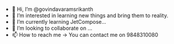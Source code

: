 - 👋 Hi, I’m @govindavaramsrikanth
- 👀 I’m interested in learning new things and bring them to reality.
- 🌱 I’m currently learning JetCompose...
- 💞️ I’m looking to collaborate on ...
- 📫 How to reach me -> You can contact me on 9848310080

<!---
govindavaramsrikanth/govindavaramsrikanth is a ✨ special ✨ repository because its `README.md` (this file) appears on your GitHub profile.
You can click the Preview link to take a look at your changes.
--->
